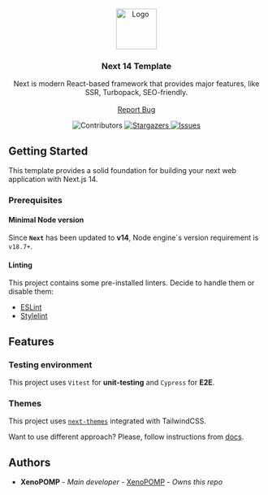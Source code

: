 <br/>
<p align="center">
  <a href="https://github.com/XenoPOMP/next-template">
    <img src="https://camo.githubusercontent.com/352a21b492a283c4599f32d0fe5af3410fac9ab8dcf4cb320ff84ef4a145aa48/68747470733a2f2f7777772e64727570616c2e6f72672f66696c65732f70726f6a6563742d696d616765732f6e6578746a732d64727570616c2e6a7067" alt="Logo" width="80" height="80">
  </a>

<h3 align="center">Next 14 Template</h3>

<p align="center">
Next is modern React-based framework that provides major features, like SSR, Turbopack, SEO-friendly.
<br/>
<br/>
<a href="https://github.com/XenoPOMP/next-template/issues">Report Bug</a>
</p>
</p>

<p align='center'>
<img src='https://img.shields.io/github/contributors/XenoPOMP/next-template?color=dark-green' alt='Contributors'>
<a href="https://github.com/XenoPOMP/next-template/stargazers">
<img src="https://img.shields.io/github/stars/XenoPOMP/next-template?style=social" alt="Stargazers" />
</a>
<a href="https://github.com/XenoPOMP/next-template/issues">
<img src="https://img.shields.io/github/issues/XenoPOMP/next-template" alt="Issues" />
</a>
</p>

## Getting Started

This template provides a solid foundation for building your next web application with Next.js 14.

### Prerequisites

#### Minimal Node version
Since __`Next`__ has been updated to **v14**, Node engine\`s version requirement is `v18.7+`.

#### Linting
This project contains some pre-installed linters. Decide to handle them or disable them:

- [ESLint](https://eslint.org)
- [Stylelint](https://stylelint.io)


## Features

### Testing environment

This project uses `Vitest` for **unit-testing** and `Cypress` for **E2E**.

### Themes
This project uses [`next-themes`](https://github.com/pacocoursey/next-themes) integrated with TailwindCSS.

Want to use different approach? Please, follow instructions from [docs](https://github.com/pacocoursey/next-themes?#readme).


## Authors

* **XenoPOMP** - *Main developer* - [XenoPOMP](https://github.com/XenoPOMP) - *Owns this repo*
